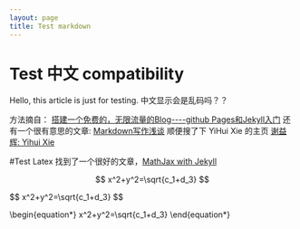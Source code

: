 ```yaml
---
layout: page
title: Test markdown
---
```


# Test 中文 compatibility
Hello, this article is just for testing. 
中文显示会是乱码吗？？

方法摘自：
[搭建一个免费的，无限流量的Blog----github Pages和Jekyll入门](http://www.ruanyifeng.com/blog/2012/08/blogging_with_jekyll.html)
还有一个很有意思的文章:
[Markdown写作浅谈](http://www.yangzhiping.com/tech/r-markdown-knitr.html)
顺便搜了下 YiHui Xie 的主页
[谢益辉: Yihui Xie](http://yihui.name/cn/)

#Test Latex
找到了一个很好的文章，[MathJax with Jekyll](http://gastonsanchez.com/opinion/2014/02/16/Mathjax-with-jekyll/)

$$
x^2+y^2=\sqrt{c_1+d_3}
$$

<div>
$$
x^2+y^2=\sqrt{c_1+d_3}
$$
</div>

\begin{equation*}
x^2+y^2=\sqrt{c_1+d_3}
\end{equation*}

